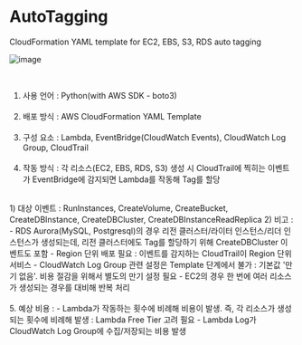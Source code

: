 # AutoTagging
CloudFormation YAML template for EC2, EBS, S3, RDS auto tagging
<br>

![image](https://github.com/ballenabox/AWSAutoTagging/assets/47315562/d0d3c376-2133-4b1e-b23e-470908ae1e79)

<br>

1. 사용 언어 : Python(with AWS SDK - boto3)
<br><br>
2. 배포 방식 : AWS CloudFormation YAML Template
<br><br>
3. 구성 요소 : Lambda, EventBridge(CloudWatch Events), CloudWatch Log Group, CloudTrail
<br><br>
4. 작동 방식 : 각 리소스(EC2, EBS, RDS, S3) 생성 시 CloudTrail에 찍히는 이벤트가 EventBridge에 감지되면 Lambda를 작동해 Tag를 할당
<br>
  1) 대상 이벤트 : RunInstances, CreateVolume, CreateBucket, CreateDBInstance, CreateDBCluster, CreateDBInstanceReadReplica
  2) 비고 : 
    - RDS Aurora(MySQL, Postgresql)의 경우 리전 클러스터/라이터 인스턴스/리더 인스턴스가 생성되는데, 리전 클러스터에도 Tag를 할당하기 위해 CreateDBCluster 이벤트도 포함
    - Region 단위 배포 필요 : 이벤트를 감지하는 CloudTrail이 Region 단위 서비스
    - CloudWatch Log Group 관련 설정은 Template 단계에서 불가 : 기본값 '만기 없음'. 비용 절감을 위해서 별도의 만기 설정 필요
    - EC2의 경우 한 번에 여러 리소스가 생성되는 경우를 대비해 반복 처리
<br><br>
5. 예상 비용 : 
  - Lambda가 작동하는 횟수에 비례해 비용이 발생. 즉, 각 리소스가 생성되는 횟수에 비례해 발생 : Lambda Free Tier 고려 필요
  - Lambda Log가 CloudWatch Log Group에 수집/저장되는 비용 발생
<br><br>
  
